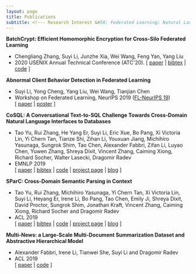 ```yaml
---
layout: page
title: Publications
subtitle: <!--- Research Interest &#58; Federated Learning; Natural Language Processing -->
---
```

**BatchCrypt: Efficient Homomorphic Encryption for Cross-Silo Federated Learning**  
* Chengliang Zhang, Suyi Li, Junzhe Xia, Wei Wang, Feng Yan, Yang Liu   
* 2020 USENIX Annual Technical Conference (ATC'20).
\[ [paper](https://marcoszh.github.io/batchcrypt_atc20.pdf) | [bibtex](https://Suyi32.github.io/files/BatchCrtpyATC20.txt) | [code](https://github.com/marcoszh/BatchCrypt) \]


**Abnormal Client Behavior Detection in Federated Learning**  
* Suyi Li, Yong Cheng, Yang Liu, Wei Wang, Tianjian Chen  
* Workshop on Federated Learning, NeurIPS 2019 ([FL-NeurIPS 19](http://federated-learning.org/fl-neurips-2019/))  
\[ [paper](https://arxiv.org/abs/1910.09933) | [poster](https://github.com/Suyi32/Suyi32.github.io/blob/master/img/NeurIP2019_Poster.jpg) \]

**CoSQL: A Conversational Text-to-SQL Challenge Towards Cross-Domain Natural Language Interfaces to Databases**  
* Tao Yu, Rui Zhang, He Yang Er, Suyi Li, Eric Xue, Bo Pang, Xi Victoria Lin, Yi Chern Tan, Tianze Shi, Zihan Li, Youxuan Jiang, Michihiro Yasunaga, Sungrok Shim, Tao Chen, Alexander Fabbri, Zifan Li, Luyao Chen, Yuwen Zhang, Shreya Dixit, Vincent Zhang, Caiming Xiong, Richard Socher, Walter Lasecki, Dragomir Radev   
* EMNLP 2019  
\[ [paper](https://arxiv.org/abs/1909.05378) | [bibtex](https://taoyds.github.io/files/emnlp2019cosql.txt) | [code](https://github.com/taoyds/cosql) | [project page](https://yale-lily.github.io/cosql) | [blog](https://medium.com/@tao.yu/spider-one-more-step-towards-natural-language-interfaces-to-databases-62298dc6df3c) \]

**SParC: Cross-Domain Semantic Parsing in Context**    
* Tao Yu, Rui Zhang, Michihiro Yasunaga, Yi Chern Tan, Xi Victoria Lin, Suyi Li, Heyang Er, Irene Li, Bo Pang, Tao Chen, Emily Ji, Shreya Dixit, David Proctor, Sungrok Shim, Jonathan Kraft, Vincent Zhang, Caiming Xiong, Richard Socher and Dragomir Radev  
* ACL 2019  
\[ [paper](https://arxiv.org/abs/1906.02285) | [bibtex](https://taoyds.github.io/files/acl2019.txt) | [code](https://github.com/taoyds/sparc) | [project page](https://yale-lily.github.io/sparc) | [blog](https://medium.com/@tao.yu/spider-one-more-step-towards-natural-language-interfaces-to-databases-62298dc6df3c) \]

**Multi-News: a Large-Scale Multi-Document Summarization Dataset and Abstractive Hierarchical Model**   
* Alexander Fabbri, Irene Li, Tianwei She, Suyi Li and Dragomir Radev  
* ACL 2019  
\[ [paper](https://arxiv.org/pdf/1906.01749.pdf) | [code](https://github.com/Alex-Fabbri/Multi-News) \]
